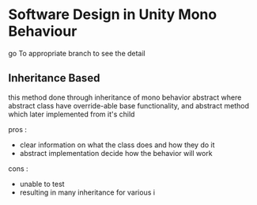 # Software Design in Unity Mono Behaviour

go To appropriate branch to see the detail

## Inheritance Based

this method done through inheritance of mono behavior abstract where abstract class have override-able base functionality, and abstract method which later implemented from it's child

pros :

- clear information on what the class does and how they do it
- abstract implementation decide how the behavior will work

cons :

- unable to test
- resulting in many inheritance for various i
